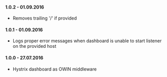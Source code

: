 #### 1.0.2 - 01.09.2016
* Removes trailing '/' if provided

#### 1.0.1 - 01.09.2016
* Logs proper error messages when dashboard is unable to start listener on the provided host

#### 1.0.0 - 27.07.2016
* Hystrix dashboard as OWIN middleware
